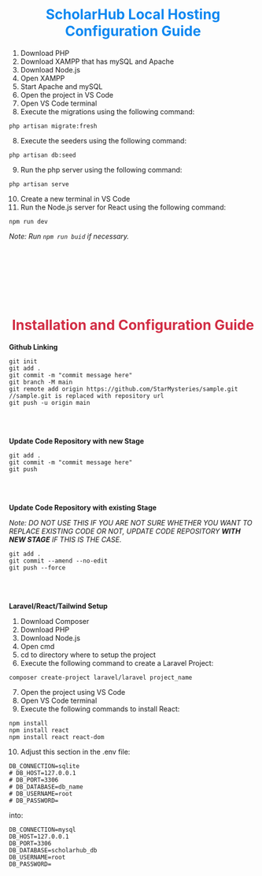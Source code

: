 <font color="#0e88f1"><h1 align="center">ScholarHub Local Hosting Configuration Guide</h1></font>


1. Download PHP
2. Download XAMPP that has mySQL and Apache
3. Download Node.js
4. Open XAMPP
5. Start Apache and mySQL
5. Open the project in VS Code
6. Open VS Code terminal
7. Execute the migrations using the following command:
```
php artisan migrate:fresh
```
8. Execute the seeders using the following command:
```
php artisan db:seed
```
9. Run the php server using the following command:
```
php artisan serve
```
10. Create a new terminal in VS Code
11. Run the Node.js server for React using the following command:
```
npm run dev
```

*Note: Run ``npm run buid`` if necessary.*


<br/>
<br/>
<br/>
<br/>
<br/>
<br/>



<font color="#d22d44"><h1 align="center">Installation and Configuration Guide</h1></font>

**Github Linking**
```
git init
git add .
git commit -m "commit message here"
git branch -M main
git remote add origin https://github.com/StarMysteries/sample.git     //sample.git is replaced with repository url 
git push -u origin main
```

<br/><br/>

**Update Code Repository with new Stage**
```
git add .
git commit -m "commit message here"
git push
```

<br/><br/>

**Update Code Repository with existing Stage**

*Note: DO NOT USE THIS IF YOU ARE NOT SURE WHETHER YOU WANT TO REPLACE EXISTING CODE OR NOT, UPDATE CODE REPOSITORY ***WITH NEW STAGE*** IF THIS IS THE CASE.*
```
git add .
git commit --amend --no-edit
git push --force
```

<br/><br/>

**Laravel/React/Tailwind Setup**

1. Download Composer
2. Download PHP
3. Download Node.js
4. Open cmd
5. cd to directory where to setup the project
6. Execute the following command to create a Laravel Project:
```
composer create-project laravel/laravel project_name
```
7. Open the project using VS Code
8. Open VS Code terminal
9. Execute the following commands to install React:
```
npm install
npm install react
npm install react react-dom
```
10. Adjust this section in the .env file:
```
DB_CONNECTION=sqlite
# DB_HOST=127.0.0.1
# DB_PORT=3306
# DB_DATABASE=db_name
# DB_USERNAME=root
# DB_PASSWORD=
```
into:
```
DB_CONNECTION=mysql
DB_HOST=127.0.0.1
DB_PORT=3306
DB_DATABASE=scholarhub_db
DB_USERNAME=root
DB_PASSWORD=
```
